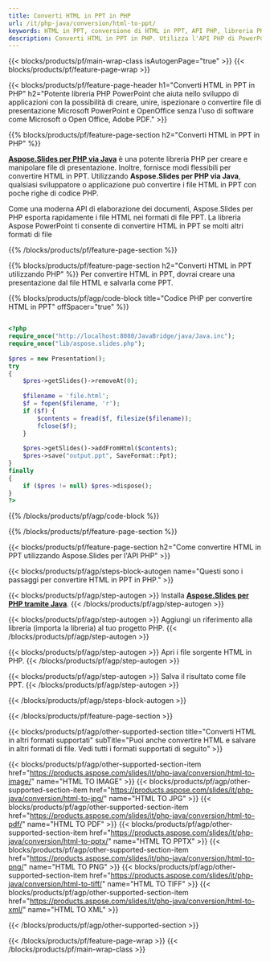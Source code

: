 ```yaml
---
title: Converti HTML in PPT in PHP
url: /it/php-java/conversion/html-to-ppt/
keywords: HTML in PPT, conversione di HTML in PPT, API PHP, libreria PHP, HTML, PPT
description: Converti HTML in PPT in PHP. Utilizza l'API PHP di PowerPoint per convertire i file HTML in PPT
---
```


{{< blocks/products/pf/main-wrap-class isAutogenPage="true" >}}
{{< blocks/products/pf/feature-page-wrap >}}

{{< blocks/products/pf/feature-page-header h1="Converti HTML in PPT in PHP" h2="Potente libreria PHP PowerPoint che aiuta nello sviluppo di applicazioni con la possibilità di creare, unire, ispezionare o convertire file di presentazione Microsoft PowerPoint e OpenOffice senza l'uso di software come Microsoft o Open Office, Adobe PDF." >}}

{{% blocks/products/pf/feature-page-section h2="Converti HTML in PPT in PHP" %}}

[**Aspose.Slides per PHP via Java**](https://products.aspose.com/slides/it/php-java/) è una potente libreria PHP per creare e manipolare file di presentazione. Inoltre, fornisce modi flessibili per convertire HTML in PPT. Utilizzando **Aspose.Slides per PHP via Java**, qualsiasi sviluppatore o applicazione può convertire i file HTML in PPT con poche righe di codice PHP.

Come una moderna API di elaborazione dei documenti, Aspose.Slides per PHP esporta rapidamente i file HTML nei formati di file PPT. La libreria Aspose PowerPoint ti consente di convertire HTML in PPT se molti altri formati di file

{{% /blocks/products/pf/feature-page-section %}}

{{% blocks/products/pf/feature-page-section  h2="Converti HTML in PPT utilizzando PHP" %}}
Per convertire HTML in PPT, dovrai creare una presentazione dal file HTML e salvarla come PPT.

{{% blocks/products/pf/agp/code-block title="Codice PHP per convertire HTML in PPT" offSpacer="true" %}}

```php

<?php
require_once("http://localhost:8080/JavaBridge/java/Java.inc");
require_once("lib/aspose.slides.php");
        
$pres = new Presentation();
try
{
    $pres->getSlides()->removeAt(0);
    
    $filename = 'file.html';
    $f = fopen($filename, 'r');
    if ($f) {
        $contents = fread($f, filesize($filename));
        fclose($f);
    }
    
    $pres->getSlides()->addFromHtml($contents);        
    $pres->save("output.ppt", SaveFormat::Ppt);        
}
finally
{
    if ($pres != null) $pres->dispose();
}
?>
```


{{% /blocks/products/pf/agp/code-block %}}

{{% /blocks/products/pf/feature-page-section %}}

{{< blocks/products/pf/feature-page-section  h2="Come convertire HTML in PPT utilizzando Aspose.Slides per l'API PHP" >}}

{{< blocks/products/pf/agp/steps-block-autogen name="Questi sono i passaggi per convertire HTML in PPT in PHP." >}}

{{< blocks/products/pf/agp/step-autogen >}}
Installa [**Aspose.Slides per PHP tramite Java**](https://products.aspose.com/slides/it/php-java/).
{{< /blocks/products/pf/agp/step-autogen >}}

{{< blocks/products/pf/agp/step-autogen >}}
Aggiungi un riferimento alla libreria (importa la libreria) al tuo progetto PHP.
{{< /blocks/products/pf/agp/step-autogen >}}

{{< blocks/products/pf/agp/step-autogen >}}
Apri i file sorgente HTML in PHP.
{{< /blocks/products/pf/agp/step-autogen >}}

{{< blocks/products/pf/agp/step-autogen >}}
Salva il risultato come file PPT.
{{< /blocks/products/pf/agp/step-autogen >}}

{{< /blocks/products/pf/agp/steps-block-autogen >}}

{{< /blocks/products/pf/feature-page-section >}}

{{< blocks/products/pf/agp/other-supported-section title="Converti HTML in altri formati supportati" subTitle="Puoi anche convertire HTML e salvare in altri formati di file. Vedi tutti i formati supportati di seguito" >}}

{{< blocks/products/pf/agp/other-supported-section-item href="https://products.aspose.com/slides/it/php-java/conversion/html-to-image/" name="HTML TO IMAGE" >}}
{{< blocks/products/pf/agp/other-supported-section-item href="https://products.aspose.com/slides/it/php-java/conversion/html-to-jpg/" name="HTML TO JPG" >}}
{{< blocks/products/pf/agp/other-supported-section-item href="https://products.aspose.com/slides/it/php-java/conversion/html-to-pdf/" name="HTML TO PDF" >}}
{{< blocks/products/pf/agp/other-supported-section-item href="https://products.aspose.com/slides/it/php-java/conversion/html-to-pptx/" name="HTML TO PPTX" >}}
{{< blocks/products/pf/agp/other-supported-section-item href="https://products.aspose.com/slides/it/php-java/conversion/html-to-png/" name="HTML TO PNG" >}}
{{< blocks/products/pf/agp/other-supported-section-item href="https://products.aspose.com/slides/it/php-java/conversion/html-to-tiff/" name="HTML TO TIFF" >}}
{{< blocks/products/pf/agp/other-supported-section-item href="https://products.aspose.com/slides/it/php-java/conversion/html-to-xml/" name="HTML TO XML" >}}


{{< /blocks/products/pf/agp/other-supported-section >}}

{{< /blocks/products/pf/feature-page-wrap >}}
{{< /blocks/products/pf/main-wrap-class >}}